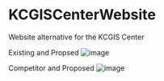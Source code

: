 # KCGISCenterWebsite
 Website alternative for the KCGIS Center

Existing and Propsed
![image](https://user-images.githubusercontent.com/11726956/176268529-1ea4cbb4-aad8-4598-94af-bc21a7409a13.png)

Competitor and Proposed
![image](https://user-images.githubusercontent.com/11726956/176268497-c257c803-5c4d-42b7-b753-77698327d945.png)

